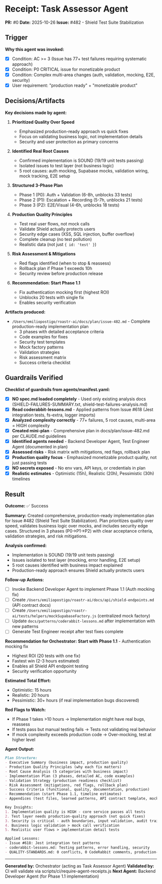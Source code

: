 # Receipt: Task Assessor Agent

**PR:** #0
**Date:** 2025-10-26
**Issue:** #482 - Shield Test Suite Stabilization

## Trigger

**Why this agent was invoked:**
- [x] Condition: AC >= 3 (Issue has 77+ test failures requiring systematic approach)
- [x] Condition: P0 CRITICAL issue for monetizable product
- [x] Condition: Complex multi-area changes (auth, validation, mocking, E2E, security)
- [x] User requirement: "production ready" + "monetizable product"

## Decisions/Artifacts

**Key decisions made by agent:**

1. **Prioritized Quality Over Speed**
   - Emphasized production-ready approach vs quick fixes
   - Focus on validating business logic, not implementation details
   - Security and user protection as primary concerns

2. **Identified Real Root Causes**
   - Confirmed implementation is SOUND (19/19 unit tests passing)
   - Isolated issues to test layer (not business logic)
   - 5 root causes: auth mocking, Supabase mocks, validation wiring, mock tracking, E2E setup

3. **Structured 3-Phase Plan**
   - Phase 1 (P0): Auth + Validation (6-8h, unblocks 33 tests)
   - Phase 2 (P1): Escalation + Recording (5-7h, unblocks 21 tests)
   - Phase 3 (P2): E2E/Visual (4-6h, unblocks 18 tests)

4. **Production Quality Principles**
   - Test real user flows, not mock calls
   - Validate Shield actually protects users
   - Security edge cases (XSS, SQL injection, buffer overflow)
   - Complete cleanup (no test pollution)
   - Realistic data (not just `{ id: 'test' }`)

5. **Risk Assessment & Mitigations**
   - Red flags identified (when to stop & reassess)
   - Rollback plan if Phase 1 exceeds 10h
   - Security review before production release

6. **Recommendation: Start Phase 1.1**
   - Fix authentication mocking first (highest ROI)
   - Unblocks 20 tests with single fix
   - Enables security verification

**Artifacts produced:**
- `/Users/emiliopostigo/roastr-ai/docs/plan/issue-482.md` - Complete production-ready implementation plan
  - 3 phases with detailed acceptance criteria
  - Code examples for fixes
  - Security test templates
  - Mock factory patterns
  - Validation strategies
  - Risk assessment matrix
  - Success criteria checklist

## Guardrails Verified

**Checklist of guardrails from agents/manifest.yaml:**

- [x] **NO spec.md loaded completely** - Used only existing analysis docs (SHIELD-FAILURES-SUMMARY.txt, shield-test-failures-analysis.md)
- [x] **Read coderabbit-lessons.md** - Applied patterns from Issue #618 (Jest integration tests, fs-extra, logger imports)
- [x] **Analyzed complexity correctly** - 77+ failures, 5 root causes, multi-area = HIGH complexity
- [x] **Created mini-plan** - Comprehensive plan in docs/plan/issue-482.md per CLAUDE.md guidelines
- [x] **Identified agents needed** - Backend Developer Agent, Test Engineer Agent (documented in plan)
- [x] **Assessed risks** - Risk matrix with mitigations, red flags, rollback plan
- [x] **Production quality focus** - Emphasized monetizable product quality, not just passing tests
- [x] **NO secrets exposed** - No env vars, API keys, or credentials in plan
- [x] **Realistic estimates** - Optimistic (15h), Realistic (20h), Pessimistic (30h) timelines

## Result

**Outcome:** ✅ Success

**Summary:**
Created comprehensive, production-ready implementation plan for Issue #482 (Shield Test Suite Stabilization). Plan prioritizes quality over speed, validates business logic over mocks, and includes security edge cases. Structured in 3 phases (P0→P1→P2) with clear acceptance criteria, validation strategies, and risk mitigations.

**Analysis confirmed:**
- Implementation is SOUND (19/19 unit tests passing)
- Issues isolated to test layer (mocking, error handling, E2E setup)
- 5 root causes identified with business impact explained
- Production-ready approach ensures Shield actually protects users

**Follow-up Actions:**
- [ ] Invoke Backend Developer Agent to implement Phase 1.1 (Auth mocking fix)
- [ ] Create `/Users/emiliopostigo/roastr-ai/docs/api/shield-endpoints.md` (API contract docs)
- [ ] Create `/Users/emiliopostigo/roastr-ai/tests/helpers/mockSupabaseFactory.js` (centralized mock factory)
- [ ] Update `docs/patterns/coderabbit-lessons.md` after implementation with new patterns
- [ ] Generate Test Engineer receipt after test fixes complete

**Recommendation for Orchestrator:**
**Start with Phase 1.1** - Authentication mocking fix
- Highest ROI (20 tests with one fix)
- Fastest win (2-3 hours estimated)
- Enables all Shield API endpoint testing
- Security verification opportunity

**Estimated Total Effort:**
- Optimistic: 15 hours
- Realistic: 20 hours
- Pessimistic: 30+ hours (if real implementation bugs discovered)

**Red Flags to Watch:**
- If Phase 1 takes >10 hours → Implementation might have real bugs, reassess
- If tests pass but manual testing fails → Tests not validating real behavior
- If mock complexity exceeds production code → Over-mocking, test at higher level

**Agent Output:**
```markdown
Plan Structure:
- Executive Summary (business impact, production quality)
- Production Quality Principles (why each fix matters)
- Root Cause Analysis (5 categories with business impact)
- Implementation Plan (3 phases, detailed AC, code examples)
- Validation Strategy (production readiness checklist)
- Risk Assessment (mitigations, red flags, rollback plan)
- Success Criteria (functional, quality, documentation, production)
- Recommendation (start Phase 1.1, timeline estimates)
- Appendices (test files, learned patterns, API contract template, mock factory)

Key Insights:
1. Implementation quality is HIGH - core service passes all tests
2. Test layer needs production-quality approach (not quick fixes)
3. Security is critical - auth boundaries, input validation, audit trails
4. Business logic validation > mock call verification
5. Realistic user flows > implementation detail tests

Applied Lessons:
- Issue #618: Jest integration test patterns
- coderabbit-lessons.md: Testing patterns, error handling, security
- QUALITY-STANDARDS.md: 0 conflicts, 0 CodeRabbit comments, production-ready mindset
```

---

**Generated by:** Orchestrator (acting as Task Assessor Agent)
**Validated by:** CI will validate via scripts/ci/require-agent-receipts.js
**Next Agent:** Backend Developer Agent (for Phase 1.1 implementation)

